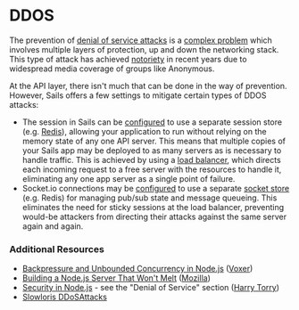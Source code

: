 # DDOS

The prevention of [denial of service attacks](https://www.owasp.org/index.php/Application_Denial_of_Service) is a [complex problem](http://en.wikipedia.org/wiki/Denial-of-service_attack#Handling) which involves multiple layers of protection, up and down the networking stack.
This type of attack has achieved [notoriety](http://www.darkreading.com/vulnerabilities-and-threats/10-strategies-to-fight-anonymous-ddos-attacks/d/d-id/1102699) in recent years due to widespread media coverage of groups like Anonymous.

At the API layer, there isn't much that can be done in the way of prevention.  However, Sails offers a few settings to mitigate certain types of DDOS attacks:

+ The session in Sails can be [configured](http://sailsjs.org/#!/documentation/reference/sails.config/sails.config.session.html) to use a separate session store (e.g. [Redis](http://redis.io/)), allowing your application to run without relying on the memory state of any one API server.  This means that multiple copies of your Sails app may be deployed to as many servers as is necessary to handle traffic.  This is achieved by using a [load balancer](http://en.wikipedia.org/wiki/Load_balancing_(computing)), which directs each incoming request to a free server with the resources to handle it, eliminating any one app server as a single point of failure.
+ Socket.io connections may be [configured](http://sailsjs.org/#!/documentation/reference/sails.config/sails.config.sockets.html) to use a separate [socket store](https://github.com/balderdashy/sails-docs/blob/master/PAGE_NEEDED.md) (e.g. Redis) for managing pub/sub state and message queueing. This eliminates the need for sticky sessions at the load balancer, preventing would-be attackers from directing their attacks against the same server again and again.


### Additional Resources

+ [Backpressure and Unbounded Concurrency in Node.js](http://engineering.voxer.com/2013/09/16/backpressure-in-nodejs/) ([Voxer](http://voxer.com/))
+ [Building a Node.js Server That Won't Melt](https://hacks.mozilla.org/2013/01/building-a-node-js-server-that-wont-melt-a-node-js-holiday-season-part-5/) ([Mozilla](https://hacks.mozilla.org/))
+ [Security in Node.js](https://www.harrytorry.co.uk/security-flaws-in-node-js/) - see the "Denial of Service" section ([Harry Torry](https://www.harrytorry.co.uk))
+ [Slowloris DDoSAttacks](http://www.ddosattacks.biz/attacks/slowloris-ddos-attack-aka-slow-and-low/)


<docmeta name="uniqueID" value="DDOS139869">
<docmeta name="displayName" value="DDOS">

